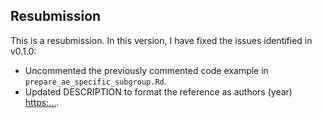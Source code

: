 ## Resubmission

This is a resubmission. In this version, I have fixed the issues identified in v0.1.0:

* Uncommented the previously commented code example in `prepare_ae_specific_subgroup.Rd`.
* Updated DESCRIPTION to format the reference as authors (year) <https:...>.

